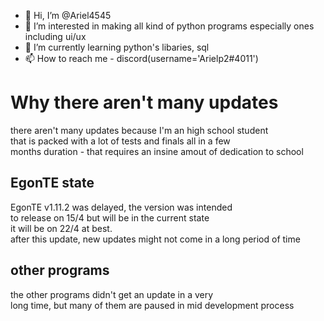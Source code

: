 - 👋 Hi, I’m @Ariel4545
- 👀 I’m interested in making all kind of python programs especially ones including ui/ux
- 🌱 I’m currently learning python's libaries, sql
- 📫 How to reach me - discord(username='Arielp2#4011')  
# Why there aren't many updates  
there aren't many updates because I'm an high school student  
that is packed with a lot of tests and finals all in a few  
months duration - that requires an insine amout of dedication to school    
## EgonTE state  
EgonTE v1.11.2 was delayed, the version was intended  
to release on 15/4 but will be in the current state  
it will be on 22/4 at best.  
after this update, new updates might not come in a long period of time    
## other programs  
the other programs didn't get an update in a very  
long time, but many of them are paused in mid development process
<!---
Ariel4545/Ariel4545 is a ✨ special ✨ repository because its `README.md` (this file) appears on your GitHub profile.
You can click the Preview link to take a look at your changes.
--->
